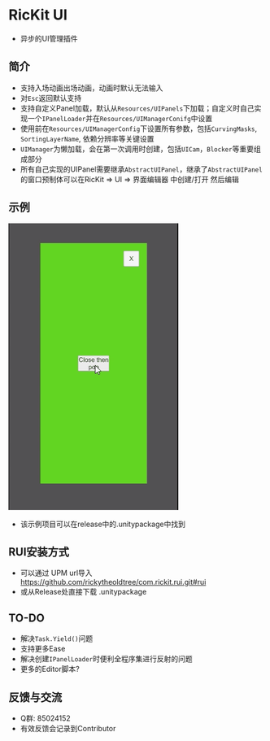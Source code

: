 # RicKit UI
- 异步的UI管理插件
## 简介
- 支持入场动画出场动画，动画时默认无法输入
- 对`Esc`返回默认支持
- 支持自定义Panel加载，默认从`Resources/UIPanels`下加载；自定义时自己实现一个`IPanelLoader`并在`Resources/UIManagerConifg`中设置
- 使用前在`Resources/UIManagerConfig`下设置所有参数，包括`CurvingMasks`, `SortingLayerName`, 依赖分辨率等关键设置
- `UIManager`为懒加载，会在第一次调用时创建，包括`UICam`，`Blocker`等重要组成部分
- 所有自己实现的UIPanel需要继承`AbstractUIPanel`，继承了`AbstractUIPanel`的窗口预制体可以在RicKit => UI => 界面编辑器 中创建/打开 然后编辑
## 示例
![gif](https://github.com/rickytheoldtree/com.rickit.rui/blob/main/Gif/0.gif)
- 该示例项目可以在release中的.unitypackage中找到
## RUI安装方式
- 可以通过 UPM url导入 https://github.com/rickytheoldtree/com.rickit.rui.git#rui
- 或从Release处直接下载 .unitypackage
## TO-DO
- 解决`Task.Yield()`问题
- 支持更多Ease
- 解决创建`IPanelLoader`时便利全程序集进行反射的问题
- 更多的Editor脚本?
## 反馈与交流
- Q群: 85024152
- 有效反馈会记录到Contributor
